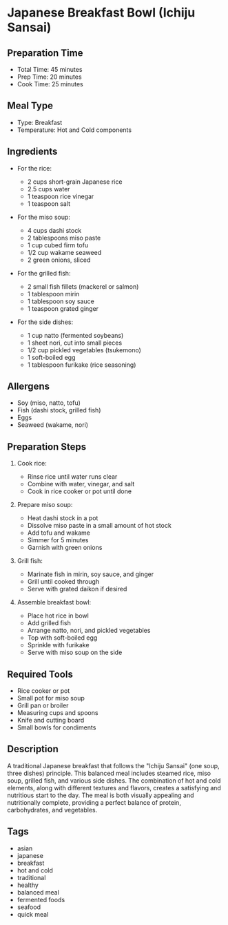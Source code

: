 # Japanese Breakfast Bowl (Ichiju Sansai)

## Preparation Time
- Total Time: 45 minutes
- Prep Time: 20 minutes
- Cook Time: 25 minutes

## Meal Type
- Type: Breakfast
- Temperature: Hot and Cold components

## Ingredients
- For the rice:
  - 2 cups short-grain Japanese rice
  - 2.5 cups water
  - 1 teaspoon rice vinegar
  - 1 teaspoon salt

- For the miso soup:
  - 4 cups dashi stock
  - 2 tablespoons miso paste
  - 1 cup cubed firm tofu
  - 1/2 cup wakame seaweed
  - 2 green onions, sliced

- For the grilled fish:
  - 2 small fish fillets (mackerel or salmon)
  - 1 tablespoon mirin
  - 1 tablespoon soy sauce
  - 1 teaspoon grated ginger

- For the side dishes:
  - 1 cup natto (fermented soybeans)
  - 1 sheet nori, cut into small pieces
  - 1/2 cup pickled vegetables (tsukemono)
  - 1 soft-boiled egg
  - 1 tablespoon furikake (rice seasoning)

## Allergens
- Soy (miso, natto, tofu)
- Fish (dashi stock, grilled fish)
- Eggs
- Seaweed (wakame, nori)

## Preparation Steps
1. Cook rice:
   - Rinse rice until water runs clear
   - Combine with water, vinegar, and salt
   - Cook in rice cooker or pot until done

2. Prepare miso soup:
   - Heat dashi stock in a pot
   - Dissolve miso paste in a small amount of hot stock
   - Add tofu and wakame
   - Simmer for 5 minutes
   - Garnish with green onions

3. Grill fish:
   - Marinate fish in mirin, soy sauce, and ginger
   - Grill until cooked through
   - Serve with grated daikon if desired

4. Assemble breakfast bowl:
   - Place hot rice in bowl
   - Add grilled fish
   - Arrange natto, nori, and pickled vegetables
   - Top with soft-boiled egg
   - Sprinkle with furikake
   - Serve with miso soup on the side

## Required Tools
- Rice cooker or pot
- Small pot for miso soup
- Grill pan or broiler
- Measuring cups and spoons
- Knife and cutting board
- Small bowls for condiments

## Description
A traditional Japanese breakfast that follows the "Ichiju Sansai" (one soup, three dishes) principle. This balanced meal includes steamed rice, miso soup, grilled fish, and various side dishes. The combination of hot and cold elements, along with different textures and flavors, creates a satisfying and nutritious start to the day. The meal is both visually appealing and nutritionally complete, providing a perfect balance of protein, carbohydrates, and vegetables.

## Tags
- asian
- japanese
- breakfast
- hot and cold
- traditional
- healthy
- balanced meal
- fermented foods
- seafood
- quick meal 